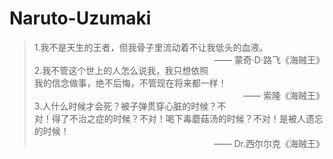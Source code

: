 # Naruto-Uzumaki

> 1.我不是天生的王者，但我骨子里流动着不让我低头的血液。<br>
<span style="float:right">                                                           —— 蒙奇·D·路飞《海贼王》</span><br>
> 2.我不管这个世上的人怎么说我，我只想依照我的信念做事，绝不后悔，不管现在将来都一样！<br>
<span style="float:right">—— 索隆《海贼王》</span><br>
> 3.人什么时候才会死？被子弹贯穿心脏的时候？不对！得了不治之症的时候？不对！喝下毒蘑菇汤的时候？不对！是被人遗忘的时候！<br>
<span style="float:right">—— Dr.西尔尔克《海贼王》</span><br>

